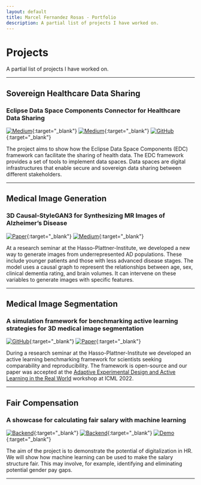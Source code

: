 ```yaml
---
layout: default
title: Marcel Fernandez Rosas - Portfolio
description: A partial list of projects I have worked on.
---
```


# Projects

A partial list of projects I have worked on.

---

## Sovereign Healthcare Data Sharing
### Eclipse Data Space Components Connector for Healthcare Data Sharing

[//]: # ([![GitHub]&#40;https://img.shields.io/badge/GitHub-Repository-blue?logo=GitHub&#41;]&#40;https://github.com&#41;{:target="_blank"})
[![Medium](https://img.shields.io/badge/Medium-EDC%20Intro-white?logo=Medium)](https://medium.com/@marcelfernandez_26751/empowering-healthcare-through-data-spaces-an-introduction-to-eclipse-data-space-components-edc-4421e280236c){:target="_blank"}
[![Medium](https://img.shields.io/badge/Medium-EDC%20DICOMweb-white?logo=Medium)](https://medium.com/@marcelfernandez_26751/secure-and-sovereign-medical-image-sharing-via-dicomweb-and-eclipse-dataspace-components-edc-4c6abcfacc88){:target="_blank"}
[![GitHub](https://img.shields.io/badge/GitHub-Repository-blue?logo=GitHub)](https://github.com/Ijusttyped/edc-dicomweb-transfer){:target="_blank"}

[//]: # ([![Medium]&#40;https://img.shields.io/badge/Medium-DICOM%20Data%20Sharing-white?logo=Medium&#41;]&#40;https://medium.com/@marcelfernandez_26751/empowering-healthcare-through-data-spaces-an-introduction-to-eclipse-data-space-components-edc-4421e280236c&#41;{:target="_blank"})

The project aims to show how the Eclipse Data Space Components (EDC) framework can facilitate the sharing of health data.
The EDC framework provides a set of tools to implement data spaces.
Data spaces are digital infrastructures that enable secure and sovereign data sharing between different stakeholders.

---

## Medical Image Generation
### 3D Causal-StyleGAN3 for Synthesizing MR Images of Alzheimer’s Disease

[![Paper](https://img.shields.io/badge/PDF-Report-red?logo=adobe-acrobat-reader)](https://github.com/Ijusttyped/jekyll-minimal/blob/master/assets/files/AMLS_Causal_3D_Stylegan3.pdf){:target="_blank"}
[![Medium](https://img.shields.io/badge/Medium-Blogpost-white?logo=Medium)](https://medium.com/@marcelfernandez_26751/generative-ai-for-early-onset-alzheimers-disease-research-9f877b228c94){:target="_blank"}

At a research seminar at the Hasso-Plattner-Institute, we developed a new way to generate images from underrepresented AD populations.
These include younger patients and those with less advanced disease stages.
The model uses a causal graph to represent the relationships between age, sex, clinical dementia rating, and brain volumes.
It can intervene on these variables to generate images with specific features.

---

## Medical Image Segmentation
### A simulation framework for benchmarking active learning strategies for 3D medical image segmentation

[![GitHub](https://img.shields.io/badge/GitHub-Repository-blue?logo=GitHub)](https://github.com/HealthML/active-segmentation){:target="_blank"}
[![Paper](https://img.shields.io/badge/arXiv-Paper-red?logo=Arxiv)](https://arxiv.org/abs/2207.00845){:target="_blank"}

During a research seminar at the Hasso-Plattner-Institute we developed an active learning benchmarking framework for scientists seeking comparability and reproducibility.
The framework is open-source and our paper was accepted at the [Adaptive Experimental Design and Active Learning in the Real World](https://realworldml.github.io/icml2022/) workshop at ICML 2022.

---

## Fair Compensation
### A showcase for calculating fair salary with machine learning

[![Backend](https://img.shields.io/badge/GitHub-Backend-blue?logo=GitHub)](https://github.com/Ijusttyped/fair-compensation-backend){:target="_blank"}
[![Backend](https://img.shields.io/badge/GitHub-Frontend-blue?logo=GitHub)](https://github.com/Ijusttyped/fair-compensation-frontend){:target="_blank"}
[![Demo](https://img.shields.io/badge/Live%20Demo-32cd32)](https://ijusttyped.github.io/fair-compensation-frontend/){:target="_blank"}

The aim of the project is to demonstrate the potential of digitalization in HR.
We will show how machine learning can be used to make the salary structure fair.
This may involve, for example, identifying and eliminating potential gender pay gaps.

---